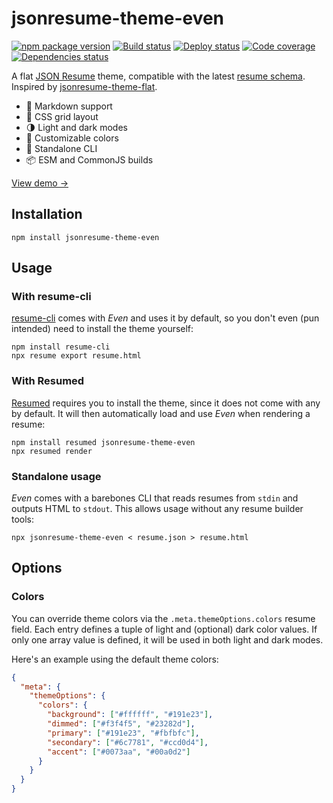 # jsonresume-theme-even

[![npm package version](https://img.shields.io/npm/v/jsonresume-theme-even.svg)](https://www.npmjs.com/package/jsonresume-theme-even)
[![Build status](https://img.shields.io/github/actions/workflow/status/rbardini/jsonresume-theme-even/main.yml)](https://github.com/rbardini/jsonresume-theme-even/actions)
[![Deploy status](https://img.shields.io/netlify/7c0cb4f0-e270-4085-8f75-a8850cf45b2a?label=deploy)](https://app.netlify.com/sites/jsonresume-theme-even/deploys)
[![Code coverage](https://img.shields.io/codecov/c/github/rbardini/jsonresume-theme-even.svg)](https://codecov.io/gh/rbardini/jsonresume-theme-even)
[![Dependencies status](https://img.shields.io/librariesio/release/npm/jsonresume-theme-even)](https://libraries.io/npm/jsonresume-theme-even)

A flat [JSON Resume](https://jsonresume.org/) theme, compatible with the latest [resume schema](https://github.com/jsonresume/resume-schema).
Inspired by [jsonresume-theme-flat](https://github.com/erming/jsonresume-theme-flat).

- 💄 Markdown support
- 📐 CSS grid layout
- 🌗 Light and dark modes
- 🎨 Customizable colors
- 🧩 Standalone CLI
- 📦 ESM and CommonJS builds

[View demo →](https://jsonresume-theme-even.rbrd.in)

## Installation

```console
npm install jsonresume-theme-even
```

## Usage

### With resume-cli

[resume-cli](https://github.com/jsonresume/resume-cli) comes with _Even_ and uses it by default, so you don't even (pun intended) need to install the theme yourself:

```console
npm install resume-cli
npx resume export resume.html
```

### With Resumed

[Resumed](https://github.com/rbardini/resumed) requires you to install the theme, since it does not come with any by default. It will then automatically load and use _Even_ when rendering a resume:

```console
npm install resumed jsonresume-theme-even
npx resumed render
```

### Standalone usage

_Even_ comes with a barebones CLI that reads resumes from `stdin` and outputs HTML to `stdout`. This allows usage without any resume builder tools:

```console
npx jsonresume-theme-even < resume.json > resume.html
```

## Options

### Colors

You can override theme colors via the `.meta.themeOptions.colors` resume field. Each entry defines a tuple of light and (optional) dark color values. If only one array value is defined, it will be used in both light and dark modes.

Here's an example using the default theme colors:

```json
{
  "meta": {
    "themeOptions": {
      "colors": {
        "background": ["#ffffff", "#191e23"],
        "dimmed": ["#f3f4f5", "#23282d"],
        "primary": ["#191e23", "#fbfbfc"],
        "secondary": ["#6c7781", "#ccd0d4"],
        "accent": ["#0073aa", "#00a0d2"]
      }
    }
  }
}
```
